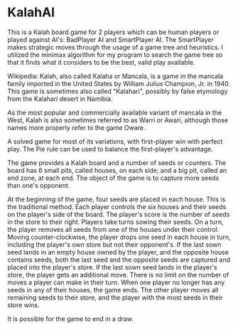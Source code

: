 # KalahAI

This is a Kalah board game for 2 players which can be human players or played against AI's: BadPlayer AI and SmartPlayer AI. The SmartPlayer makes strategic moves through the usage of a game tree and heuristics. I utilized the minimax algorithm for my program to search the game tree so that it finds what it considers to be the best, valid play available. 




Wikipedia:
Kalah, also called Kalaha or Mancala, is a game in the mancala family imported in the United States by William Julius Champion, Jr. in 1940. This game is sometimes also called "Kalahari", possibly by false etymology from the Kalahari desert in Namibia.

As the most popular and commercially available variant of mancala in the West, Kalah is also sometimes referred to as Warri or Awari, although those names more properly refer to the game Oware.

A solved game for most of its variations, with first-player win with perfect play. The Pie rule can be used to balance the first-player's advantage.

The game provides a Kalah board and a number of seeds or counters. The board has 6 small pits, called houses, on each side; and a big pit, called an end zone, at each end. The object of the game is to capture more seeds than one's opponent.

At the beginning of the game, four seeds are placed in each house. This is the traditional method. Each player controls the six houses and their seeds on the player's side of the board. The player's score is the number of seeds in the store to their right. Players take turns sowing their seeds. On a turn, the player removes all seeds from one of the houses under their control. Moving counter-clockwise, the player drops one seed in each house in turn, including the player's own store but not their opponent's. If the last sown seed lands in an empty house owned by the player, and the opposite house contains seeds, both the last seed and the opposite seeds are captured and placed into the player's store. If the last sown seed lands in the player's store, the player gets an additional move. There is no limit on the number of moves a player can make in their turn. When one player no longer has any seeds in any of their houses, the game ends. The other player moves all remaining seeds to their store, and the player with the most seeds in their store wins.

It is possible for the game to end in a draw.
